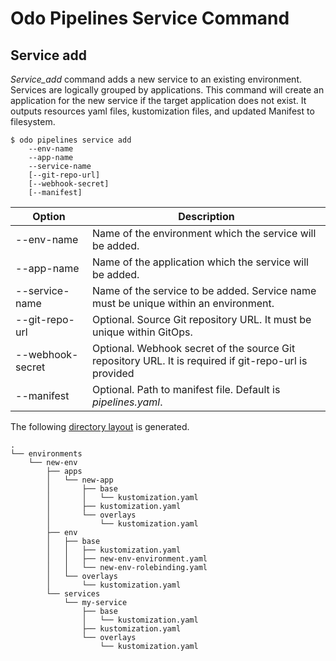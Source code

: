 # Odo Pipelines Service Command

## Service add

_Service_add_ command adds a new service to an existing environment.  Services are logically grouped by applications.   This command will create an application for the new service if the target application does not exist.  It outputs resources yaml files, kustomization files, and updated Manifest to filesystem.

```shell
$ odo pipelines service add 
    --env-name 
    --app-name 
    --service-name
    [--git-repo-url]
    [--webhook-secret]
    [--manifest]
```

| Option                  | Description |
| ----------------------- | ----------- |
| --env-name | Name of the environment which the service will be added.|
| --app-name | Name of the application which the service will be added.|
| --service-name | Name of the service to be added.  Service name must be unique within an environment. |
| --git-repo-url | Optional.  Source Git repository URL.  It must be unique within GitOps.|
| --webhook-secret | Optional.  Webhook secret of the source Git repository URL. It is required if git-repo-url is provided|
| --manifest | Optional.  Path to manifest file.  Default is _pipelines.yaml_. |


The following [directory layout](output) is generated.

```shell
.
└── environments
    └── new-env
        ├── apps
        │   └── new-app
        │       ├── base
        │       │   └── kustomization.yaml
        │       ├── kustomization.yaml
        │       └── overlays
        │           └── kustomization.yaml
        ├── env
        │   ├── base
        │   │   ├── kustomization.yaml
        │   │   ├── new-env-environment.yaml
        │   │   └── new-env-rolebinding.yaml
        │   └── overlays
        │       └── kustomization.yaml
        └── services
            └── my-service
                ├── base
                │   └── kustomization.yaml
                ├── kustomization.yaml
                └── overlays
                    └── kustomization.yaml
```
  
